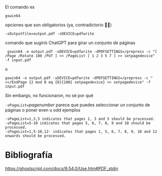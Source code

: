 
El comando es

```shell
gswin64
``` 

opciones que son obligatorios (ya, contradictorio 🤷‍♂️)

```shell
-sOutputFile=output.pdf -sDEVICE=pdfwrite
``` 

comando que sugirió ChatGPT para girar un conjunto de páginas

```shell
 gswin64 -o output.pdf -sDEVICE=pdfwrite -dPDFSETTINGS=/prepress -c "[ /Page /Rotate 180 /PUT ] << /PageList [ 1 2 3 5 7 ] >> setpagedevice" -f input.pdf
```

o

```shell
gswin64 -o output.pdf -sDEVICE=pdfwrite -dPDFSETTINGS=/prepress -c "<</EndPage {2 mod 0 eq {0}{180} setpagedevice} >> setpagedevice" -f input.pdf
```

Sin embargo, no funcionaron, no sé por qué

`-sPageList=`_pagenumber_
parece que puedes seleccionar un conjunto de páginas o poner even u odd
ejemplos
``` 
-sPageList=1,3,5 indicates that pages 1, 3 and 5 should be processed.
-sPageList=5-10 indicates that pages 5, 6, 7, 8, 9 and 10 should be processed.
-sPageList=1,5-10,12- indicates that pages 1, 5, 6, 7, 8, 9, 10 and 12 onwards should be processed.
``` 

# Bibliografía

https://ghostscript.com/docs/9.54.0/Use.htm#PDF_stdin